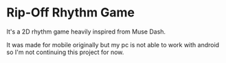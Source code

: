 # Rip-Off Rhythm Game

It's a 2D rhythm game heavily inspired from Muse Dash.

It was made for mobile originally but my pc is not able to work with android so I'm not continuing this project for now.
